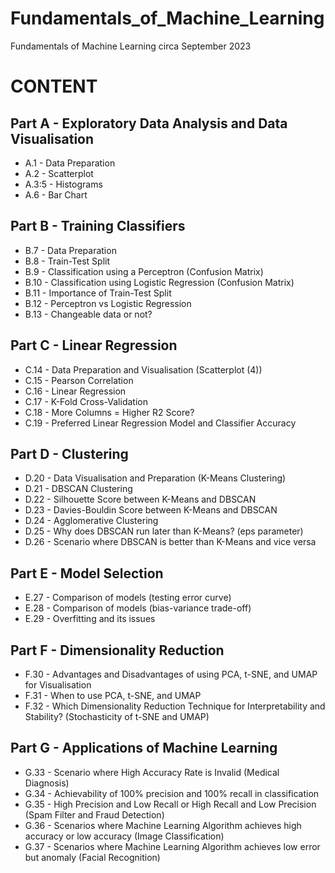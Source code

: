 # Fundamentals_of_Machine_Learning
Fundamentals of Machine Learning circa September 2023


# CONTENT
## Part A - Exploratory Data Analysis and Data Visualisation
- A.1 - Data Preparation
- A.2 - Scatterplot
- A.3:5 - Histograms
- A.6 - Bar Chart

## Part B - Training Classifiers
- B.7 - Data Preparation
- B.8 - Train-Test Split
- B.9 - Classification using a Perceptron (Confusion Matrix)
- B.10 - Classification using Logistic Regression (Confusion Matrix)
- B.11 - Importance of Train-Test Split
- B.12 - Perceptron vs Logistic Regression
- B.13 - Changeable data or not?

## Part C - Linear Regression
- C.14 - Data Preparation and Visualisation (Scatterplot (4))
- C.15 - Pearson Correlation
- C.16 - Linear Regression
- C.17 - K-Fold Cross-Validation
- C.18 - More Columns = Higher R2 Score?
- C.19 - Preferred Linear Regression Model and Classifier Accuracy

## Part D - Clustering
- D.20 - Data Visualisation and Preparation (K-Means Clustering)
- D.21 - DBSCAN Clustering
- D.22 - Silhouette Score between K-Means and DBSCAN
- D.23 - Davies-Bouldin Score between K-Means and DBSCAN
- D.24 - Agglomerative Clustering
- D.25 - Why does DBSCAN run later than K-Means? (eps parameter)
- D.26 - Scenario where DBSCAN is better than K-Means and vice versa

## Part E - Model Selection
- E.27 - Comparison of models (testing error curve)
- E.28 - Comparison of models (bias-variance trade-off)
- E.29 - Overfitting and its issues

## Part F - Dimensionality Reduction
- F.30 - Advantages and Disadvantages of using PCA, t-SNE, and UMAP for Visualisation
- F.31 - When to use PCA, t-SNE, and UMAP
- F.32 - Which Dimensionality Reduction Technique for Interpretability and Stability? (Stochasticity of t-SNE and UMAP)

## Part G - Applications of Machine Learning
- G.33 - Scenario where High Accuracy Rate is Invalid (Medical Diagnosis)
- G.34 - Achievability of 100% precision and 100% recall in classification
- G.35 - High Precision and Low Recall or High Recall and Low Precision (Spam Filter and Fraud Detection)
- G.36 - Scenarios where Machine Learning Algorithm achieves high accuracy or low accuracy (Image Classification)
- G.37 - Scenarios where Machine Learning Algorithm achieves low error but anomaly (Facial Recognition)
